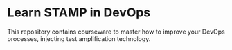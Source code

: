 # Learn STAMP in DevOps
This repository contains courseware to master how to improve your DevOps processes, injecting test amplification technology.
